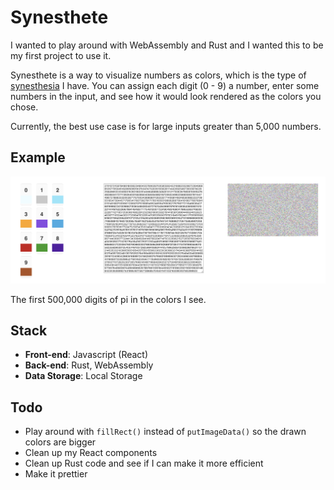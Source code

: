 # Synesthete

I wanted to play around with WebAssembly and Rust and I wanted this to be my first project to use it.

Synesthete is a way to visualize numbers as colors, which is the type of [synesthesia](https://en.wikipedia.org/wiki/Synesthesia) I have. You can assign each digit (0 - 9) a number, enter some numbers in the input, and see how it would look rendered as the colors you chose.

Currently, the best use case is for large inputs greater than 5,000 numbers.

## Example

![synesthete example](./synesthete-example.png)

The first 500,000 digits of pi in the colors I see.

## Stack

- **Front-end**: Javascript (React)
- **Back-end**: Rust, WebAssembly
- **Data Storage**: Local Storage

## Todo

- Play around with `fillRect()` instead of `putImageData()` so the drawn colors are bigger
- Clean up my React components
- Clean up Rust code and see if I can make it more efficient
- Make it prettier
